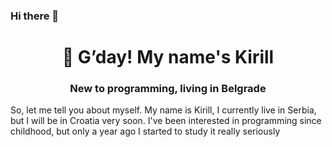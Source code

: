 ### Hi there 👋
<div id="header" align="center">
    <h1>🫡 G’day! My name's Kirill </h1>
    <h3>New to programming, living in Belgrade</h3>
</div>

So, let me tell you about myself.
My name is Kirill, I currently live in Serbia, but I will be in Croatia very soon. I've been interested in programming since childhood, but only a year ago I started to study it really seriously
